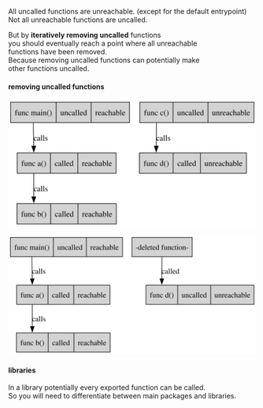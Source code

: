 All uncalled functions are unreachable. (except for the default entrypoint)\
Not all unreachable functions are uncalled.

But by **iteratively removing uncalled** functions \
you should eventually reach a point where all unreachable \
functions have been removed.\
Because removing uncalled functions can potentially make \
other functions uncalled.

#### removing uncalled functions

![image info](./graphs/unreachable_1.svg)

![image info](./graphs/unreachable_2.svg)

#### libraries

In a library potentially every exported function can be called.\
So you will need to differentiate between main packages and libraries.
